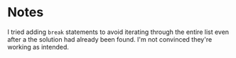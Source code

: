 # Notes
I tried adding `break` statements to avoid iterating through the entire list even after a the solution had already been found. I'm not convinced they're working as intended.